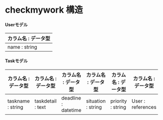 # checkmywork 構造

#### Userモデル

|カラム名 : データ型  |
|---|
|name : string  |

#### Taskモデル

|カラム名 : データ型  |カラム名 : データ型  |カラム名 : データ型  |カラム名 : データ型  |カラム名 : データ型  |カラム名 : データ型  |
|---|---|---|---|---|---|
|taskname : string  |taskdetail : text  |deadline : datetime  |situation : string  |priority : string  |User : references  |
